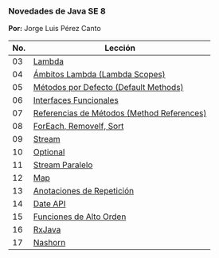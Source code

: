 ### Novedades de Java SE 8

**Por:** Jorge Luis Pérez Canto


| No. | Lección | 
| --- | ------------|
| 03 | [Lambda](src/main/java/java8/leccion01_02_03/sintaxisLambda)| 
| 04 | [Ámbitos Lambda (Lambda Scopes)](src/main/java/java8/leccion04/scopes)|
| 05 | [Métodos por Defecto (Default Methods)](src/main/java/java8/leccion05/defaultMethods)|
| 06 | [Interfaces Funcionales](src/main/java/java8/leccion06/interfacesFuncionales)|
| 07 | [Referencias de Métodos (Method References)](src/main/java/java8/leccion07/referenciasDeMetodos)|
| 08 | [ForEach, RemoveIf, Sort](src/main/java/java8/leccion08/ForEachRemoveIfSoft/ColeccionApp.java)|
| 09 | [Stream](src/main/java/java8/leccion09/Stream/StreamsApp.java)|
| 10 | [Optional](src/main/java/java8/leccion10/Opcional/OptionalApp.java)|
| 11 | [Stream Paralelo](src/main/java/java8/leccion11/StreamParalelo)|
| 12 | [Map](src/main/java/java8/leccion12/Map/App.java)|
| 13 | [Anotaciones de Repetición](src/main/java/java8/leccion13/AnotacionDeRepeticion)|
| 14 | [Date API](src/main/java/java8/leccion14/DateApi/App.java)|
| 15 | [Funciones de Alto Orden](src/main/java/java8/leccion15/FuncionesDeAltoOrden/HighApp.java)|
| 16 | [RxJava](src/main/java/java8/leccion16/RxJava/RxApp.java)|
| 17 | [Nashorn](src/main/java/java8/leccion17/nashorn)|